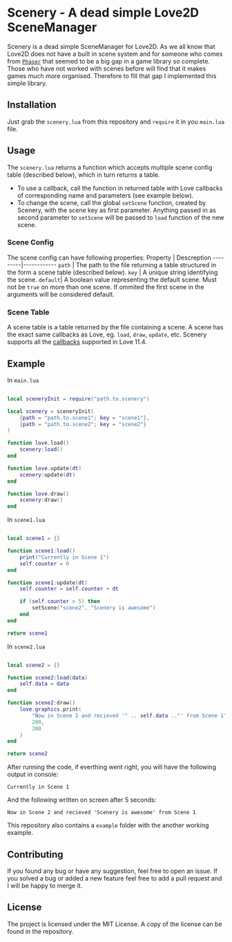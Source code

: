 # Scenery - A dead simple Love2D SceneManager

Scenery is a dead simple SceneManager for Love2D. As we all know that Love2D does not have a built in scene system and for someone who comes from [`Phaser`](https://phaser.io) that seemed to be a big gap in a game library so complete. Those who have not worked with scenes before will find that it makes games much more organised. Therefore to fill that gap I implemented this simple library.

## Installation

Just grab the `scenery.lua` from this repository and `require` it in you `main.lua` file.

## Usage

The `scenery.lua` returns a function which accepts multiple scene config table (described below), which in turn returns a table.
+ To use a callback, call the function in returned table with Love callbacks of corresponding name and parameters (see example below).
+ To change the scene, call the global `setScene` function, created by Scenery, with the scene key as first parameter. Anything passed in as second parameter to `setScene` will be passed to `load` function of the new scene.

### Scene Config

The scene config can have following properties:
Property | Descreption
---------|------------
`path`   | The path to the file returning a table structured in the form a scene table (described below).
`key`    | A unique string identifying the scene.
`default`| A boolean value representing the default scene. Must not be `true` on more than one scene. If ommited the first scene in the arguments will be considered default.

### Scene Table

A scene table is a table returned by the file containing a scene. A scene has the exact same callbacks as Love, eg. `load`, `draw`, `update`, etc. Scenery supports all the [callbacks](https://love2d.org/wiki/Category:Callbacks) supported in Love 11.4.

## Example

In `main.lua`
```lua

local sceneryInit = require("path.to.scenery")

local scenery = sceneryInit(
    {path = "path.to.scene1"; key = "scene1"},
    {path = "path.to.scene2"; key = "scene2"}
)

function love.load()
    scenery:load()
end

function love.update(dt)
    scenery:update(dt)
end

function love.draw()
    scenery:draw()
end

```

In `scene1.lua`
```lua

local scene1 = {}

function scene1:load()
    print("Currently in Scene 1")
    self.counter = 0
end

function scene1:update(dt)
    self.counter = self.counter + dt

    if (self.counter > 5) then
        setScene("scene2", "Scenery is awesome")
    end
end

return scene1

```

In `scene2.lua`

```lua

local scene2 = {}

function scene2:load(data)
    self.data = data
end

function scene2:draw()
    love.graphics.print(
        "Now in Scene 2 and recieved '" .. self.data .."' from Scene 1",
        200,
        300
    )
end

return scene2

```

After running the code, if everthing went right, you will have the following output in console:
```
Currently in Scene 1
```

And the following written on screen after 5 seconds:
```
Now in Scene 2 and recieved 'Scenery is awesome' from Scene 1
```
This repository also contains a `example` folder with the another working example.
## Contributing

If you found any bug or have any suggestion, feel free to open an issue. If you solved a bug or added a new feature feel free to add a pull request and I will be happy to merge it.

## License

The project is licensed under the MIT License. A copy of the license can be found in the repository.